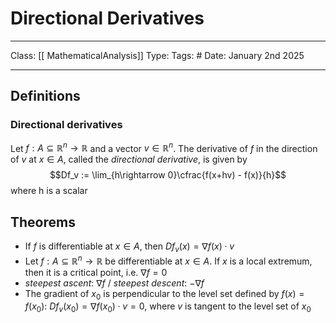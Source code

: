 # Directional Derivatives
___
Class: [[ MathematicalAnalysis]]
Type: 
Tags: # 
Date: January 2nd 2025
___
## Definitions 
### Directional derivatives
Let $f : A \subseteq \mathbb{R}^n \rightarrow \mathbb{R}$ and a vector $v \in \mathbb{R}^n$. The derivative of $f$ in the direction of $v$ at $x \in A$, called the *directional derivative*, is given by $$Df_v := \lim_{h\rightarrow 0}\cfrac{f(x+hv) - f(x)}{h}$$where h is a scalar
 
## Theorems
- If $f$ is differentiable at $x \in A$, then $Df_v(x)=\nabla f(x)\cdot v$
- Let $f : A \subseteq \mathbb{R}^n \rightarrow \mathbb{R}$ be differentiable at $x \in A$. If $x$ is a local extremum, then it is a critical point, i.e. $\nabla f = 0$
- *steepest ascent*: $\nabla f$ / *steepest descent*: $-\nabla f$ 
- The gradient of $x_0$ is perpendicular to the level set defined by $f(x) = f(x_0)$: $Df_v(x_0) = \nabla f(x_0)\cdot v = 0$, where $v$ is tangent to the level set of $x_0$
